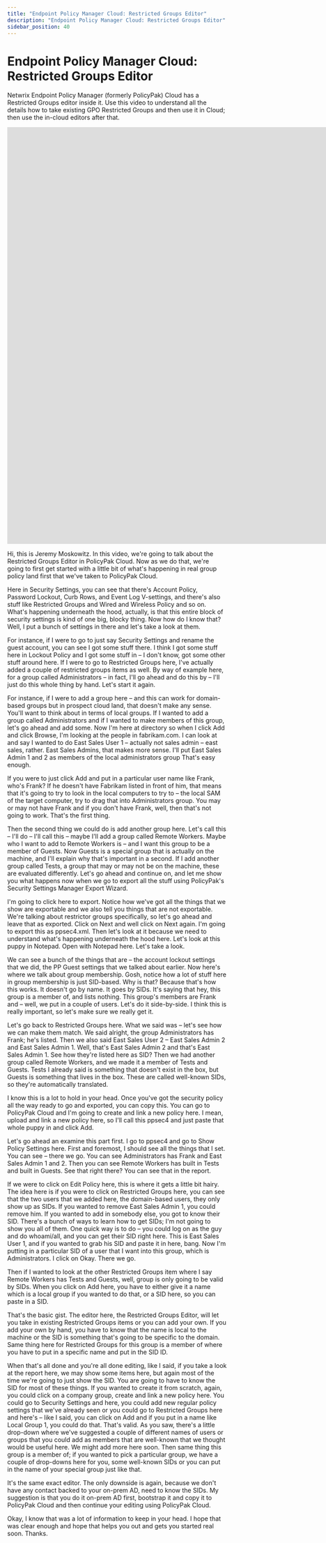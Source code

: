 ```yaml
---
title: "Endpoint Policy Manager Cloud: Restricted Groups Editor"
description: "Endpoint Policy Manager Cloud: Restricted Groups Editor"
sidebar_position: 40
---
```

# Endpoint Policy Manager Cloud: Restricted Groups Editor

Netwrix Endpoint Policy Manager (formerly PolicyPak) Cloud has a Restricted Groups editor inside it.
Use this video to understand all the details how to take existing GPO Restricted Groups and then use
it in Cloud; then use the in-cloud editors after that.

<iframe width="1700" height="956" src="https://www.youtube.com/embed/bNTHcYWgMs0" title="Endpoint Policy Manager Cloud: Restricted Groups Editor" frameborder="0" allow="accelerometer; autoplay; clipboard-write; encrypted-media; gyroscope; picture-in-picture; web-share" referrerpolicy="strict-origin-when-cross-origin" allowfullscreen="1"></iframe>

Hi, this is Jeremy Moskowitz. In this video, we're going to talk about the Restricted Groups Editor
in PolicyPak Cloud. Now as we do that, we're going to first get started with a little bit of what's
happening in real group policy land first that we've taken to PolicyPak Cloud.

Here in Security Settings, you can see that there's Account Policy, Password Lockout, Curb Rows, and
Event Log V-settings, and there's also stuff like Restricted Groups and Wired and Wireless Policy
and so on. What's happening underneath the hood, actually, is that this entire block of security
settings is kind of one big, blocky thing. Now how do I know that? Well, I put a bunch of settings
in there and let's take a look at them.

For instance, if I were to go to just say Security Settings and rename the guest account, you can
see I got some stuff there. I think I got some stuff here in Lockout Policy and I got some stuff in
– I don't know, got some other stuff around here. If I were to go to Restricted Groups here, I've
actually added a couple of restricted groups items as well. By way of example here, for a group
called Administrators – in fact, I'll go ahead and do this by – I'll just do this whole thing by
hand. Let's start it again.

For instance, if I were to add a group here – and this can work for domain-based groups but in
prospect cloud land, that doesn't make any sense. You'll want to think about in terms of local
groups. If I wanted to add a group called Administrators and if I wanted to make members of this
group, let's go ahead and add some. Now I'm here at directory so when I click Add and click Browse,
I'm looking at the people in fabrikam.com. I can look at and say I wanted to do East Sales User 1 –
actually not sales admin – east sales, rather. East Sales Admins, that makes more sense. I'll put
East Sales Admin 1 and 2 as members of the local administrators group That's easy enough.

If you were to just click Add and put in a particular user name like Frank, who's Frank? If he
doesn't have Fabrikam listed in front of him, that means that it's going to try to look in the local
computers to try to – the local SAM of the target computer, try to drag that into Administrators
group. You may or may not have Frank and if you don't have Frank, well, then that's not going to
work. That's the first thing.

Then the second thing we could do is add another group here. Let's call this – I'll do – I'll call
this – maybe I'll add a group called Remote Workers. Maybe who I want to add to Remote Workers is –
and I want this group to be a member of Guests. Now Guests is a special group that is actually on
the machine, and I'll explain why that's important in a second. If I add another group called Tests,
a group that may or may not be on the machine, these are evaluated differently. Let's go ahead and
continue on, and let me show you what happens now when we go to export all the stuff using
PolicyPak's Security Settings Manager Export Wizard.

I'm going to click here to export. Notice how we've got all the things that we show are exportable
and we also tell you things that are not exportable. We're talking about restrictor groups
specifically, so let's go ahead and leave that as exported. Click on Next and well click on Next
again. I'm going to export this as ppsec4.xml. Then let's look at it because we need to understand
what's happening underneath the hood here. Let's look at this puppy in Notepad. Open with Notepad
here. Let's take a look.

We can see a bunch of the things that are – the account lockout settings that we did, the PP Guest
settings that we talked about earlier. Now here's where we talk about group membership. Gosh, notice
how a lot of stuff here in group membership is just SID-based. Why is that? Because that's how this
works. It doesn't go by name. It goes by SIDs. It's saying that hey, this group is a member of, and
lists nothing. This group's members are Frank and – well, we put in a couple of users. Let's do it
side-by-side. I think this is really important, so let's make sure we really get it.

Let's go back to Restricted Groups here. What we said was – let's see how we can make them match. We
said alright, the group Administrators has Frank; he's listed. Then we also said East Sales User 2 –
East Sales Admin 2 and East Sales Admin 1. Well, that's East Sales Admin 2 and that's East Sales
Admin 1. See how they're listed here as SID? Then we had another group called Remote Workers, and we
made it a member of Tests and Guests. Tests I already said is something that doesn't exist in the
box, but Guests is something that lives in the box. These are called well-known SIDs, so they're
automatically translated.

I know this is a lot to hold in your head. Once you've got the security policy all the way ready to
go and exported, you can copy this. You can go to PolicyPak Cloud and I'm going to create and link a
new policy here. I mean, upload and link a new policy here, so I'll call this ppsec4 and just paste
that whole puppy in and click Add.

Let's go ahead an examine this part first. I go to ppsec4 and go to Show Policy Settings here. First
and foremost, I should see all the things that I set. You can see – there we go. You can see
Administrators has Frank and East Sales Admin 1 and 2. Then you can see Remote Workers has built in
Tests and built in Guests. See that right there? You can see that in the report.

If we were to click on Edit Policy here, this is where it gets a little bit hairy. The idea here is
if you were to click on Restricted Groups here, you can see that the two users that we added here,
the domain-based users, they only show up as SIDs. If you wanted to remove East Sales Admin 1, you
could remove him. If you wanted to add in somebody else, you got to know their SID. There's a bunch
of ways to learn how to get SIDs; I'm not going to show you all of them. One quick way is to do –
you could log on as the guy and do whoami/all, and you can get their SID right here. This is East
Sales User 1, and if you wanted to grab his SID and paste it in here, bang. Now I'm putting in a
particular SID of a user that I want into this group, which is Administrators. I click on Okay.
There we go.

Then if I wanted to look at the other Restricted Groups item where I say Remote Workers has Tests
and Guests, well, group is only going to be valid by SIDs. When you click on Add here, you have to
either give it a name which is a local group if you wanted to do that, or a SID here, so you can
paste in a SID.

That's the basic gist. The editor here, the Restricted Groups Editor, will let you take in existing
Restricted Groups items or you can add your own. If you add your own by hand, you have to know that
the name is local to the machine or the SID is something that's going to be specific to the domain.
Same thing here for Restricted Groups for this group is a member of where you have to put in a
specific name and put in the SID ID.

When that's all done and you're all done editing, like I said, if you take a look at the report
here, we may show some items here, but again most of the time we're going to just show the SID. You
are going to have to know the SID for most of these things. If you wanted to create it from scratch,
again, you could click on a company group, create and link a new policy here. You could go to
Security Settings and here, you could add new regular policy settings that we've already seen or you
could go to Restricted Groups here and here's – like I said, you can click on Add and if you put in
a name like Local Group 1, you could do that. That's valid. As you saw, there's a little drop-down
where we've suggested a couple of different names of users or groups that you could add as members
that are well-known that we thought would be useful here. We might add more here soon. Then same
thing this group is a member of; if you wanted to pick a particular group, we have a couple of
drop-downs here for you, some well-known SIDs or you can put in the name of your special group just
like that.

It's the same exact editor. The only downside is again, because we don't have any contact backed to
your on-prem AD, need to know the SIDs. My suggestion is that you do it on-prem AD first, bootstrap
it and copy it to PolicyPak Cloud and then continue your editing using PolicyPak Cloud.

Okay, I know that was a lot of information to keep in your head. I hope that was clear enough and
hope that helps you out and gets you started real soon. Thanks.
